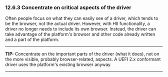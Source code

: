 <!--- @file
  12.6.3 Concentrate on critical aspects of the driver

  Copyright (c) 2012-2018, Intel Corporation. All rights reserved.<BR>

  Redistribution and use in source (original document form) and 'compiled'
  forms (converted to PDF, epub, HTML and other formats) with or without
  modification, are permitted provided that the following conditions are met:

  1) Redistributions of source code (original document form) must retain the
     above copyright notice, this list of conditions and the following
     disclaimer as the first lines of this file unmodified.

  2) Redistributions in compiled form (transformed to other DTDs, converted to
     PDF, epub, HTML and other formats) must reproduce the above copyright
     notice, this list of conditions and the following disclaimer in the
     documentation and/or other materials provided with the distribution.

  THIS DOCUMENTATION IS PROVIDED BY TIANOCORE PROJECT "AS IS" AND ANY EXPRESS OR
  IMPLIED WARRANTIES, INCLUDING, BUT NOT LIMITED TO, THE IMPLIED WARRANTIES OF
  MERCHANTABILITY AND FITNESS FOR A PARTICULAR PURPOSE ARE DISCLAIMED. IN NO
  EVENT SHALL TIANOCORE PROJECT  BE LIABLE FOR ANY DIRECT, INDIRECT, INCIDENTAL,
  SPECIAL, EXEMPLARY, OR CONSEQUENTIAL DAMAGES (INCLUDING, BUT NOT LIMITED TO,
  PROCUREMENT OF SUBSTITUTE GOODS OR SERVICES; LOSS OF USE, DATA, OR PROFITS;
  OR BUSINESS INTERRUPTION) HOWEVER CAUSED AND ON ANY THEORY OF LIABILITY,
  WHETHER IN CONTRACT, STRICT LIABILITY, OR TORT (INCLUDING NEGLIGENCE OR
  OTHERWISE) ARISING IN ANY WAY OUT OF THE USE OF THIS DOCUMENTATION, EVEN IF
  ADVISED OF THE POSSIBILITY OF SUCH DAMAGE.

-->

### 12.6.3 Concentrate on critical aspects of the driver

Often people focus on what they can easily see of a driver, which tends to be
the browser, not the actual driver. However, with HII functionality, a driver
no longer needs to include its own browser. Instead, the driver can take
advantage of the platform's browser and other code already written and a part
of the platform.

**********
**TIP:** Concentrate on the important parts of the driver (what it does), not
on the more visible, probably browser-related, aspects. A UEFI 2.x conformant
driver uses the platform's existing browser anyway
**********
